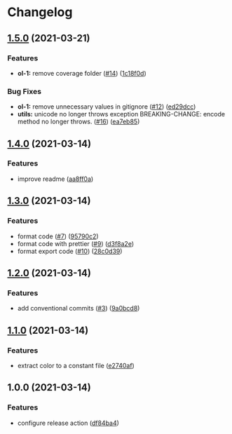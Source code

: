 # Changelog

## [1.5.0](https://www.github.com/AlbertHernandez/insomnia-plugin-ocean-light-theme/compare/v1.4.0...v1.5.0) (2021-03-21)


### Features

* **ol-1:** remove coverage folder ([#14](https://www.github.com/AlbertHernandez/insomnia-plugin-ocean-light-theme/issues/14)) ([1c18f0d](https://www.github.com/AlbertHernandez/insomnia-plugin-ocean-light-theme/commit/1c18f0d2d062312da4e175acf6f530b43e5fafba))


### Bug Fixes

* **ol-1:** remove unnecessary values in gitignore ([#12](https://www.github.com/AlbertHernandez/insomnia-plugin-ocean-light-theme/issues/12)) ([ed29dcc](https://www.github.com/AlbertHernandez/insomnia-plugin-ocean-light-theme/commit/ed29dcc082eb898ac76bc779988cbd21e432ec8a))
* **utils:** unicode no longer throws exception BREAKING-CHANGE: encode method no longer throws. ([#16](https://www.github.com/AlbertHernandez/insomnia-plugin-ocean-light-theme/issues/16)) ([ea7eb85](https://www.github.com/AlbertHernandez/insomnia-plugin-ocean-light-theme/commit/ea7eb85d54ddf6097b8ee95921e81657509b3fa3))

## [1.4.0](https://www.github.com/AlbertHernandez/insomnia-plugin-ocean-light-theme/compare/v1.3.0...v1.4.0) (2021-03-14)


### Features

* improve readme ([aa8ff0a](https://www.github.com/AlbertHernandez/insomnia-plugin-ocean-light-theme/commit/aa8ff0a3e241fab45bcb4944a40678523f9e9321))

## [1.3.0](https://www.github.com/AlbertHernandez/insomnia-plugin-ocean-light-theme/compare/v1.2.0...v1.3.0) (2021-03-14)


### Features

* format code ([#7](https://www.github.com/AlbertHernandez/insomnia-plugin-ocean-light-theme/issues/7)) ([95790c2](https://www.github.com/AlbertHernandez/insomnia-plugin-ocean-light-theme/commit/95790c29cbac06c3a5c0eb0fe1da188b69aa738b))
* format code with prettier ([#9](https://www.github.com/AlbertHernandez/insomnia-plugin-ocean-light-theme/issues/9)) ([d3f8a2e](https://www.github.com/AlbertHernandez/insomnia-plugin-ocean-light-theme/commit/d3f8a2e3451d03b5aa4aae152cc28ecae7db4d37))
* format export code ([#10](https://www.github.com/AlbertHernandez/insomnia-plugin-ocean-light-theme/issues/10)) ([28c0d39](https://www.github.com/AlbertHernandez/insomnia-plugin-ocean-light-theme/commit/28c0d395625e913493821e28278167f5229aa9fc))

## [1.2.0](https://www.github.com/AlbertHernandez/insomnia-plugin-ocean-light-theme/compare/v1.1.0...v1.2.0) (2021-03-14)


### Features

* add conventional commits ([#3](https://www.github.com/AlbertHernandez/insomnia-plugin-ocean-light-theme/issues/3)) ([9a0bcd8](https://www.github.com/AlbertHernandez/insomnia-plugin-ocean-light-theme/commit/9a0bcd8e36a684bff68bd636fd8d3bf5a90b9fcf))

## [1.1.0](https://www.github.com/AlbertHernandez/insomnia-plugin-ocean-light-theme/compare/v1.0.0...v1.1.0) (2021-03-14)


### Features

* extract color to a constant file ([e2740af](https://www.github.com/AlbertHernandez/insomnia-plugin-ocean-light-theme/commit/e2740afd575640219a88e93b9e26ef141c8a7641))

## 1.0.0 (2021-03-14)


### Features

* configure release action ([df84ba4](https://www.github.com/AlbertHernandez/insomnia-plugin-ocean-light-theme/commit/df84ba49ed2b328f7788c6c226595f350c2b9f0d))
